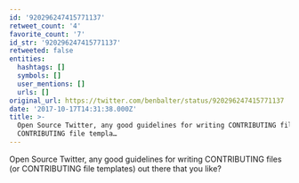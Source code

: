 ```yaml
---
id: '920296247415771137'
retweet_count: '4'
favorite_count: '7'
id_str: '920296247415771137'
retweeted: false
entities:
  hashtags: []
  symbols: []
  user_mentions: []
  urls: []
original_url: https://twitter.com/benbalter/status/920296247415771137
date: '2017-10-17T14:31:38.000Z'
title: >-
  Open Source Twitter, any good guidelines for writing CONTRIBUTING files (or
  CONTRIBUTING file templa…
---
```


Open Source Twitter, any good guidelines for writing CONTRIBUTING files (or CONTRIBUTING file templates) out there that you like?